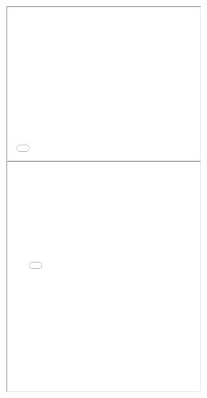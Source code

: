 <html>
<body>
<iframe src="ksrtc1.html" name="iframe_a" height="400px" width="100%"></iframe>
<iframe src="kli.html" name="iframe_a" height="600px" width="100%"></iframe>
</body>
</html>
